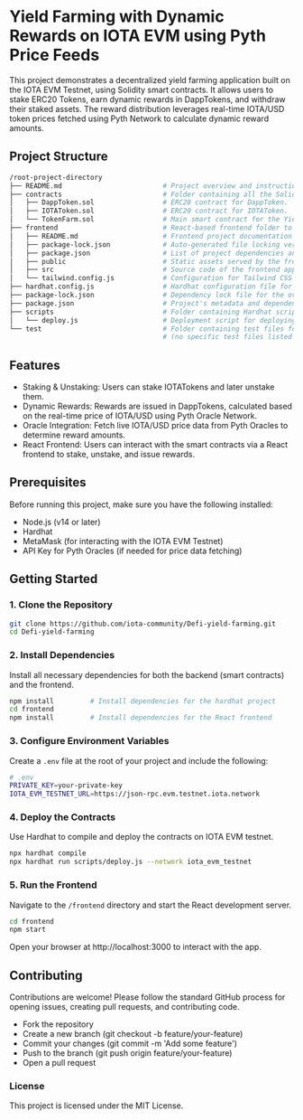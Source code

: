 # Yield Farming with Dynamic Rewards on IOTA EVM using Pyth Price Feeds

This project demonstrates a decentralized yield farming application built on the IOTA EVM Testnet, using Solidity smart contracts. It allows users to stake ERC20 Tokens, earn dynamic rewards in DappTokens, and withdraw their staked assets. The reward distribution leverages real-time IOTA/USD token prices fetched using Pyth Network to calculate dynamic reward amounts.

## Project Structure

```bash
/root-project-directory
├── README.md                         # Project overview and instructions.
├── contracts                         # Folder containing all the Solidity smart contracts.
│   ├── DappToken.sol                 # ERC20 contract for DappToken.
│   ├── IOTAToken.sol                 # ERC20 contract for IOTAToken.
│   └── TokenFarm.sol                 # Main smart contract for the Yield Farming mechanism.
├── frontend                          # React-based frontend folder to interact with the smart contracts.
│   ├── README.md                     # Frontend project documentation and instructions.
│   ├── package-lock.json             # Auto-generated file locking versions of node modules.
│   ├── package.json                  # List of project dependencies and scripts for the frontend.
│   ├── public                        # Static assets served by the frontend.
│   ├── src                           # Source code of the frontend application.
│   └── tailwind.config.js            # Configuration for Tailwind CSS in the frontend.
├── hardhat.config.js                 # Hardhat configuration file for the project.
├── package-lock.json                 # Dependency lock file for the overall project.
├── package.json                      # Project's metadata and dependencies for the overall environment.
├── scripts                           # Folder containing Hardhat scripts for deployment and management.
│   └── deploy.js                     # Deployment script for deploying the smart contracts to the blockchain.
└── test                              # Folder containing test files for the smart contracts.
                                      # (no specific test files listed here, but expected to contain test cases)
```

## Features

- Staking & Unstaking: Users can stake IOTATokens and later unstake them.
- Dynamic Rewards: Rewards are issued in DappTokens, calculated based on the real-time price of IOTA/USD using Pyth Oracle Network.
- Oracle Integration: Fetch live IOTA/USD price data from Pyth Oracles to determine reward amounts.
- React Frontend: Users can interact with the smart contracts via a React frontend to stake, unstake, and issue rewards.

## Prerequisites

Before running this project, make sure you have the following installed:

- Node.js (v14 or later)
- Hardhat
- MetaMask (for interacting with the IOTA EVM Testnet)
- API Key for Pyth Oracles (if needed for price data fetching)

## Getting Started

### 1. Clone the Repository

```bash
git clone https://github.com/iota-community/Defi-yield-farming.git
cd Defi-yield-farming
```

### 2. Install Dependencies

Install all necessary dependencies for both the backend (smart contracts) and the frontend.

```bash
npm install         # Install dependencies for the hardhat project
cd frontend
npm install         # Install dependencies for the React frontend
```

### 3. Configure Environment Variables

Create a `.env` file at the root of your project and include the following:

```bash
# .env
PRIVATE_KEY=your-private-key
IOTA_EVM_TESTNET_URL=https://json-rpc.evm.testnet.iota.network
```

### 4. Deploy the Contracts

Use Hardhat to compile and deploy the contracts on IOTA EVM testnet.

```bash
npx hardhat compile
npx hardhat run scripts/deploy.js --network iota_evm_testnet
```

### 5. Run the Frontend

Navigate to the `/frontend` directory and start the React development server.

```bash
cd frontend
npm start
```
Open your browser at http://localhost:3000 to interact with the app.

## Contributing

Contributions are welcome! Please follow the standard GitHub process for opening issues, creating pull requests, and contributing code.

- Fork the repository
- Create a new branch (git checkout -b feature/your-feature)
- Commit your changes (git commit -m 'Add some feature')
- Push to the branch (git push origin feature/your-feature)
- Open a pull request

### License

This project is licensed under the MIT License.

